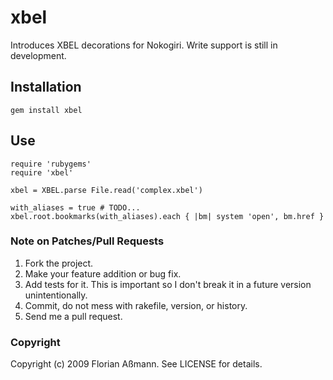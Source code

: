 # xbel

Introduces XBEL decorations for Nokogiri. Write support is still in
development.

## Installation

    gem install xbel

## Use

    require 'rubygems'
    require 'xbel'

    xbel = XBEL.parse File.read('complex.xbel')

    with_aliases = true # TODO...
    xbel.root.bookmarks(with_aliases).each { |bm| system 'open', bm.href }

### Note on Patches/Pull Requests
 
1. Fork the project.
2. Make your feature addition or bug fix.
3. Add tests for it. This is important so I don't break it in a
   future version unintentionally.
4. Commit, do not mess with rakefile, version, or history.
5. Send me a pull request.

### Copyright

Copyright (c) 2009 Florian Aßmann. See LICENSE for details.
